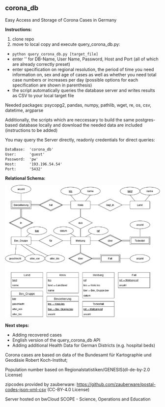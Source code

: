 ## corona_db
Easy Access and Storage of Corona Cases in Germany

**Instructions:**
1. clone repo
2. move to local copy and execute query_corona_db.py:
- `python query_corona_db.py [target_file]`
- enter '' for DB-Name, User Name, Password, Host and Port (all of which are already correctly preset)
- enter specification on regional resolution, the period of time you need information on, sex and age of cases
  as well as whether you need total case numbers or increases per day 
  (possible options for each specification are shown in parenthesis)
- the script automatically queries the database server and writes results as CSV to your local target file

Needed packages: psycopg2, pandas, numpy, pathlib, wget, re, os, csv, datetime, argparse

Additionally, the scripts which are neccessary to build the same postgres-based database locally and 
download the needed data are included (instructions to be added)

You may query the Server directly, readonly credentials for direct queries: 
    
    DataBase:  'corona_db'
    User:      'guest'
    Password:  'pw'
    Host:      '193.196.54.54'
    Port:      '5432'
    
**Relational Schema:**

![rel_schema](/corona_db.png)


**Next steps:**
- Adding recovered cases
- English version of the query_corona_db API
- Adding additional Health Data for German Districts (e.g. hospital beds)

Corona cases are based on data of the Bundesamt für Kartographie und Geodäsie Robert Koch-Institut;

Population number based on Regionalstatistiken/GENESIS(dl-de-by-2.0 License)

zipcodes provided by zauberware: https://github.com/zauberware/postal-codes-json-xml-csv (CC-BY-4.0 License)

Server hosted on bwCloud SCOPE - Science, Operations and Education

